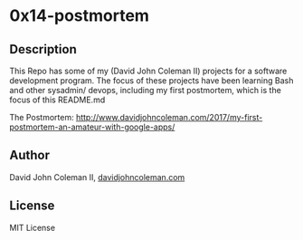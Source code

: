 # 0x14-postmortem

## Description

This Repo has some of my (David John Coleman II) projects for a software development program.
The focus of these projects have been learning Bash and other sysadmin/ devops,
including my first postmortem, which is the focus of this README.md

The Postmortem:
http://www.davidjohncoleman.com/2017/my-first-postmortem-an-amateur-with-google-apps/

## Author

David John Coleman II, [davidjohncoleman.com](http://www.davidjohncoleman.com/)

## License

MIT License
